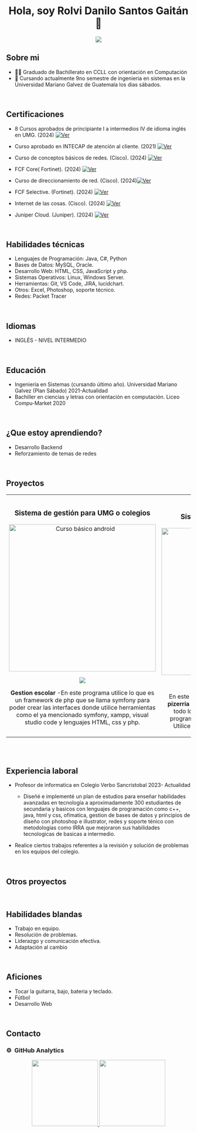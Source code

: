 <div align="center">
<h1 align="center">Hola, soy Rolvi Danilo Santos Gaitán</a> 👋</h1>
</div>

<center><img src="https://i.imgur.com/vXwa5tA.jpeg"></center>

## Sobre mi

- 🧑‍🎓 Graduado de Bachillerato en CCLL con orientación en Computación
- 🏫 Cursando actualmente 9no semestre de ingenieria en sistemas en la Universidad Mariano Galvez de Guatemala los dias sábados. 
<br>

## Certificaciones

- 8 Cursos aprobados de principiante I a intermedios IV de idioma inglés en UMG. (2024) [![Ver](https://img.shields.io/badge/Ver-ff9?style=for-the-badge&logo=googledrive&logoColor=black)](https://drive.google.com)

- Curso aprobado en INTECAP de atención al cliente. (2021) [![Ver](https://img.shields.io/badge/Ver-ff9?style=for-the-badge&logo=googledrive&logoColor=black)](https://drive.google.com/file/d/1GCbaMhVHawPQiKwOG4PBDpjUClrhPK9Q/view?usp=sharing)

- Curso de conceptos básicos de redes. (Cisco). (2024) [![Ver](https://img.shields.io/badge/Ver-ff9?style=for-the-badge&logo=googledrive&logoColor=black)](https://drive.google.com/file/d/1GCbaMhVHawPQiKwOG4PBDpjUClrhPK9Q/view?usp=sharing)

- FCF Core( Fortinet). (2024) [![Ver](https://img.shields.io/badge/Ver-ff9?style=for-the-badge&logo=googledrive&logoColor=black)](https://drive.google.com/file/d/1GCbaMhVHawPQiKwOG4PBDpjUClrhPK9Q/view?usp=sharing)

- Curso de direccionamiento de red. (Cisco). (2024)[![Ver](https://img.shields.io/badge/Ver-ff9?style=for-the-badge&logo=googledrive&logoColor=black)](https://drive.google.com/file/d/1GCbaMhVHawPQiKwOG4PBDpjUClrhPK9Q/view?usp=sharing)

- FCF Selective. (Fortinet). (2024) [![Ver](https://img.shields.io/badge/Ver-ff9?style=for-the-badge&logo=googledrive&logoColor=black)](https://drive.google.com/file/d/1GCbaMhVHawPQiKwOG4PBDpjUClrhPK9Q/view?usp=sharing)

- Internet de las cosas. (Cisco). (2024) [![Ver](https://img.shields.io/badge/Ver-ff9?style=for-the-badge&logo=googledrive&logoColor=black)](https://drive.google.com/file/d/1GCbaMhVHawPQiKwOG4PBDpjUClrhPK9Q/view?usp=sharing)

- Juniper Cloud. (Juniper). (2024) [![Ver](https://img.shields.io/badge/Ver-ff9?style=for-the-badge&logo=googledrive&logoColor=black)](https://drive.google.com/file/d/1GCbaMhVHawPQiKwOG4PBDpjUClrhPK9Q/view?usp=sharing)
<br>

## Habilidades técnicas

- Lenguajes de Programación: Java, C#, Python
- Bases de Datos: MySQL, Oracle.
- Desarrollo Web: HTML, CSS, JavaScript y php.
- Sistemas Operativos: Linux, Windows Server.
- Herramientas: Git, VS Code, JIRA, lucidchart.
- Otros: Excel, Photoshop, soporte técnico.
- Redes: Packet Tracer
<br>

## Idiomas

-  INGLÉS - NIVEL INTERMEDIO
<br>

## Educación

- Ingeniería en Sistemas (cursando último año).
   Universidad Mariano Galvez (Plan Sábado)
   2021-Actualidad
- Bachiller en ciencias y letras con orientación en computación.
   Liceo Compu-Market
   2020
<br>

## ¿Que estoy aprendiendo?

- Desarrollo Backend
- Reforzamiento de temas de redes
<br>

## Proyectos 
<table>
<tr>
<td width="50%">
<h3 align="center">Sistema de gestión para UMG o colegios</h3>
<div align="center">
<a href="https://github.com/ArisGuimera/Android-Expert" target="_blank"><img src="" width="400" alt="Curso básico android"></a>
<p>
<a href="https://github.com/ArisGuimera/Android-Expert" target="_blank">
<img src="https://img.shields.io/badge/CÓDIGO-ff9?style=for-the-badge&logo=github&logoColor=black">
</a>
</p>
<p><strong>Gestion escolar </strong> -En este programa utilice lo que es un framework de php que se llama symfony para poder crear las interfaces donde utilice herramientas como el ya mencionado symfony, xampp, visual studio code y lenguajes HTML, css y php.</p>
</div>
                                                                                      
</td>

<td width="50%">
               <br>
<h3 align="center">Sistema de gestión para pizerria</h3>
<div align="center">                                       
<a href="https://github.com/ArisGuimera/SimpleAndroidMVVM" target="_blank"><img src="https://i.imgur.com/7uCBigG.jpg" width="400" alt="Curso arquitectura MVVM"></a>
<br>
<p>
<a href="https://github.com/ArisGuimera/SimpleAndroidMVVM" target="_blank">
<img src="https://img.shields.io/badge/C%C3%93DIGO-80ffaa?style=for-the-badge&logo=github&logoColor=black">
</a>
</p>En este programa <strong>Sistema de gestión para una pizerria</strong> para poder gestionar pedidos, clientes y todo lo referente a una pizerria. Desarrolle el programa con los lenguajes de php, html y css. Utilice herramientas como Vs code y xampp.</p>
</div>                                                             
</table>                                                                                 
</div>
<br>


<br>

## Experiencia laboral

- Profesor de informatica en Colegio Verbo Sancristobal
   2023- Actualidad
  -  Diseñé e implementé un plan de estudios para
 enseñar habilidades avanzadas en tecnología a
 aproximadamente 300 estudiantes de secundaria y
 basicos con lenguajes de programación como c++,
 java, html y css,  ofimatica, gestion de bases de datos
 y principios de diseño con photoshop e illustrator,
 redes y soporte ténico con metodologias como IRRA
 que mejoraron sus habilidades tecnologicas de
 basicas a intermedio.

-  Realice ciertos trabajos referentes a la revisión y
 solución de problemas en los equipos del colegio.
<br>

## Otros proyectos
<br>

## Habilidades blandas
- Trabajo en equipo.
- Resolución de problemas.
- Liderazgo y comunicación efectiva.
- Adaptación al cambio
<br>

## Aficiones

- Tocar la guitarra, bajo, bateria y teclado.
- Fútbol
- Desarrollo Web
<br>

## Contacto

### ⚙️ &nbsp;GitHub Analytics

<p align="center">
<a href="https://github.com/ArisGuimera">
  <img height="180em" src="https://github-readme-stats-eight-theta.vercel.app/api?username=ArisGuimera&show_icons=true&theme=algolia&include_all_commits=true&count_private=true"/>
  <img height="180em" src="https://github-readme-stats-eight-theta.vercel.app/api/top-langs/?username=ArisGuimera&layout=compact&langs_count=8&theme=algolia"/>
</a>
</p>

